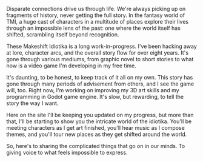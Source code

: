  Disparate connections drive us through life. We're always picking up on fragments of history, never getting the full story. In the fantasy world of TMI, a huge cast of characters in a multitude of places explore their lives through an impossible lens of the past: one where the world itself has shifted, scrambling itself beyond recognition.
 
 These Makeshift Idiotika is a long work-in-progress. I've been hacking away at lore, character arcs, and the overall story flow for over eight years. It's gone through various mediums, from graphic novel to short stories to what now is a video game I'm developing in my free time.
 
 It's daunting, to be honest, to keep track of it all on my own. This story has gone through many periods of advisement from others, and I see the game will, too. Right now, I'm working on improving my 3D art skills and my programming in Godot game engine. It's slow, but rewarding, to tell the story the way I want.
 
 Here on the site I'll be keeping you updated on my progress, but more than that, I'll be starting to show you the intricate world of the idiotika. You'll be meeting characters as I get art finished, you'll hear music as I compose themes, and you'll tour new places as they get shifted around the world.
 
 So, here's to sharing the complicated things that go on in our minds. To giving voice to what feels impossible to express.